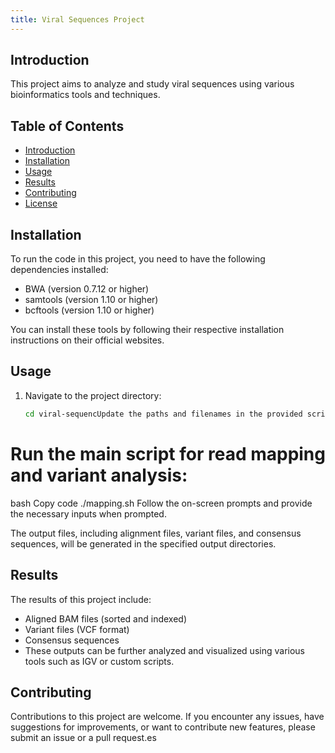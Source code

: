```yaml
---
title: Viral Sequences Project
---
```


## Introduction

This project aims to analyze and study viral sequences using various bioinformatics tools and techniques.

## Table of Contents

- [Introduction](#introduction)
- [Installation](#installation)
- [Usage](#usage)
- [Results](#results)
- [Contributing](#contributing)
- [License](#license)

## Installation

To run the code in this project, you need to have the following dependencies installed:

- BWA (version 0.7.12 or higher)
- samtools (version 1.10 or higher)
- bcftools (version 1.10 or higher)

You can install these tools by following their respective installation instructions on their official websites.

## Usage

1. Navigate to the project directory:

   ```bash
   cd viral-sequencUpdate the paths and filenames in the provided scripts according to your dataset and reference genomes.

# Run the main script for read mapping and variant analysis:

bash
Copy code
./mapping.sh
Follow the on-screen prompts and provide the necessary inputs when prompted.

The output files, including alignment files, variant files, and consensus sequences, will be generated in the specified output directories.

## Results
The results of this project include:

- Aligned BAM files (sorted and indexed)
- Variant files (VCF format)
- Consensus sequences
- These outputs can be further analyzed and visualized using various tools such as IGV or custom scripts.

## Contributing
Contributions to this project are welcome. If you encounter any issues, have suggestions for improvements, or want to contribute new features, please submit an issue or a pull request.es
